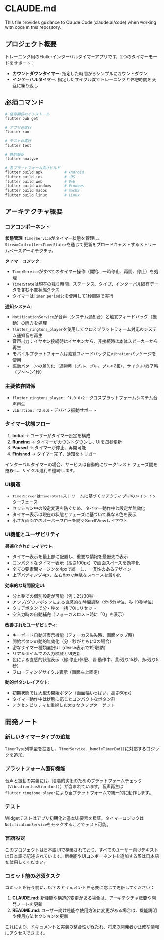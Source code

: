 # CLAUDE.md

This file provides guidance to Claude Code (claude.ai/code) when working with code in this repository.

## プロジェクト概要

トレーニング用のFlutterインターバルタイマーアプリです。2つのタイマーモードをサポート：
- **カウントダウンタイマー**: 指定した時間からシンプルにカウントダウン
- **インターバルタイマー**: 指定したサイクル数でトレーニングと休憩時間を交互に繰り返し

## 必須コマンド

```bash
# 依存関係のインストール
flutter pub get

# アプリの実行
flutter run

# テストの実行
flutter test

# 静的解析
flutter analyze

# 各プラットフォーム向けビルド
flutter build apk          # Android
flutter build ios          # iOS
flutter build web          # Web
flutter build windows      # Windows
flutter build macos        # macOS
flutter build linux        # Linux
```

## アーキテクチャ概要

### コアコンポーネント

**状態管理**: `TimerService`がタイマー状態を管理し、`StreamController<TimerState>`を通じて更新をブロードキャストするストリームベースアーキテクチャ。

**タイマーロジック**: 
- `TimerService`がすべてのタイマー操作（開始、一時停止、再開、停止）を処理
- `TimerState`は現在の残り時間、ステータス、タイプ、インターバル固有データを含む不変状態クラス
- タイマーは`Timer.periodic`を使用して1秒間隔で実行

**通知システム**:
- `NotificationService`が音声（システム通知音）と触覚フィードバック（振動）の両方を処理
- `flutter_ringtone_player`を使用してクロスプラットフォーム対応のシステム通知音を再生
- 音声出力：イヤホン接続時はイヤホンから、非接続時は本体スピーカーから再生
- モバイルプラットフォームは触覚フィードバックに`vibration`パッケージを使用
- 振動パターンの差別化：通常時（ブル、ブル、ブル×2回）、サイクル/終了時（ブ〜〜ン1秒）

### 主要依存関係

- `flutter_ringtone_player: ^4.0.0+2` - クロスプラットフォームシステム音声再生
- `vibration: ^2.0.0` - デバイス振動サポート

### タイマー状態フロー

1. **Initial** → ユーザーがタイマー設定を構成
2. **Running** → タイマーがカウントダウンし、UIを毎秒更新
3. **Paused** → タイマーが停止、再開可能
4. **Finished** → タイマー完了、通知をトリガー

インターバルタイマーの場合、サービスは自動的にワーク/レスト フェーズ間を遷移し、サイクル進行を追跡します。

### UI構造

- `TimerScreen`は`TimerState`ストリームに基づくリアクティブUIのメインインターフェース
- セッション中の設定変更を防ぐため、タイマー動作中は設定が無効化
- タイマー表示は現在の状態とフェーズに基づいて異なる色を表示
- 小さな画面でのオーバーフローを防ぐScrollViewレイアウト

### UI機能とユーザビリティ

**最適化されたレイアウト**:
- タイマー表示を最上部に配置し、重要な情報を最優先で表示
- コンパクトなタイマー表示（高さ100px）で画面スペースを効率化
- 全ての要素間マージンを4pxで統一し、一貫性のあるデザイン
- 上下パディング4px、左右8pxで無駄なスペースを最小化

**効率的な時間設定UI**:
- 分と秒での個別設定が可能（例：2分30秒）
- アップ/ダウンボタンによる直感的な時間調整（分:5分単位、秒:10秒単位）
- クリアボタンで分・秒を一括で0にリセット
- 空入力時の自動補完（フォーカスロスト時に「0」を表示）

**改善されたユーザビリティ**:
- キーボード自動非表示機能（フォーカス失失時、画面タップ時）
- 開始ボタンの動的無効化（分・秒がともに0の場合）
- 密なタイマー種類選択UI（dense表示で1行収納）
- リアルタイムでの入力検証とUI更新
- 色による直感的状態表示（緑:停止/休憩、青:動作中、黄:残り15秒、赤:残り5秒）
- フローティングサイクル表示（画面左上固定）

**動的ボタンレイアウト**:
- 初期状態では大型の開始ボタン（画面幅いっぱい、高さ60px）
- タイマー動作中は状態に応じたコンパクトなボタン群
- アクセシビリティを重視した大きなタップターゲット

## 開発ノート

### 新しいタイマータイプの追加
`TimerType`列挙型を拡張し、`TimerService._handleTimerEnd()`に対応するロジックを追加。

### プラットフォーム固有機能
音声と振動の実装には、段階的劣化のためのプラットフォームチェック（`Vibration.hasVibrator()`）が含まれています。音声再生は`flutter_ringtone_player`により全プラットフォームで統一的に動作します。

### テスト
Widgetテストはアプリ初期化と基本UI要素を検証。タイマーロジックは`NotificationService`をモックすることでテスト可能。

### 言語設定
このプロジェクトは日本語UIで構築されており、すべてのユーザー向けテキストは日本語で記述されています。新機能やUIコンポーネントを追加する際は日本語を使用してください。

### コミット前の必須タスク
コミットを行う前に、以下のドキュメントを必要に応じて更新してください：

1. **CLAUDE.md**: 新機能や構造的変更がある場合は、アーキテクチャ概要や開発ノートを更新
2. **README.md**: ユーザー向け機能や使用方法に変更がある場合は、機能説明や使用方法セクションを更新

これにより、ドキュメントと実装の整合性が保たれ、将来の開発者が正確な情報にアクセスできます。